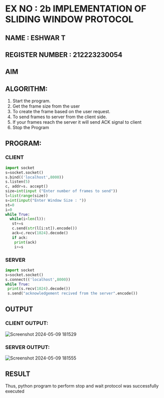 # EX NO : 2b IMPLEMENTATION OF SLIDING WINDOW PROTOCOL
## NAME : ESHWAR T
## REGISTER NUMBER : 212223230054
## AIM
## ALGORITHM:
1. Start the program.
2. Get the frame size from the user
3. To create the frame based on the user request.
4. To send frames to server from the client side.
5. If your frames reach the server it will send ACK signal to client
6. Stop the Program
## PROGRAM:
### CLIENT
```py
import socket
s=socket.socket()
s.bind(('localhost',8000))
s.listen(5)
c, addr=s. accept()
size=int(input ("Enter number of frames to send"))
l=list(range(size))
s=int(input("Enter Window Size : "))
st=0
i=0
while True:
  while(i<len(l)):
   st+=s
   c.send(str(l[i:st]).encode())
   ack=c.recv(1024).decode()
   if ack:
    print(ack)
    i+=s

```
### SERVER
```py
import socket
s=socket.socket()
s.connect(('localhost',8000))
while True:
 print(s.recv(1024).decode())
 s.send("acknowledgement recived from the server".encode())

```
## OUTPUT
### CLIENT OUTPUT:
![Screenshot 2024-05-09 181529](https://github.com/DHOESH123/2b_SLIDING_WINDOW_PROTOCOL/assets/150319589/3811f8e7-fde4-491e-9132-0b073f9151bb)



### SERVER OUTPUT:
![Screenshot 2024-05-09 181555](https://github.com/DHOESH123/2b_SLIDING_WINDOW_PROTOCOL/assets/150319589/b0ba0759-20dc-4864-8406-c1a7e50d3e59)


## RESULT
Thus, python program to perform stop and wait protocol was successfully executed
